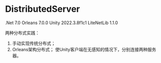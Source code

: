# DistributedServer

.Net 7.0
Orleans 7.0.0
Unity 2022.3.8f1c1
LiteNetLib 1.1.0

两种分布式实践：
1. 手动实现传统分布式；
2. Orleans架构分布式；
使Unity客户端在无感知的情况下，分别连接两种服务器。
